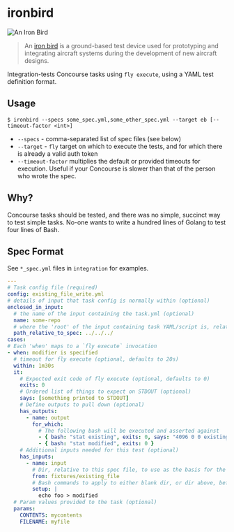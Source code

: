 # ironbird

![An Iron Bird](https://www.aerospacetestinginternational.com/wp-content/uploads/2019/04/Gulfstream_Iron-Bird_2-702x336.jpg)

> An [iron bird](https://en.wikipedia.org/wiki/Iron_bird_(aviation)) is a ground-based test device used for prototyping and integrating aircraft systems during the development of new aircraft designs.

Integration-tests Concourse tasks using `fly execute`, using a YAML test definition format.

## Usage

```terminal
$ ironbird --specs some_spec.yml,some_other_spec.yml --target eb [--timeout-factor <int>]
```

* `--specs` - comma-separated list of spec files (see below)
* `--target` - `fly` target on which to execute the tests, and for which there is already a valid auth token
* `--timeout-factor` multiplies the default or provided timeouts for execution. Useful if your Concourse is slower than that of the person who wrote the spec.

## Why?

Concourse tasks should be tested, and there was no simple, succinct way to test simple tasks. No-one wants to write a hundred lines of Golang to test four lines of Bash.

## Spec Format

See `*_spec.yml` files in `integration` for examples.

```yaml
---
# Task config file (required)
config: existing_file_write.yml
# details of input that task config is normally within (optional)
enclosed_in_input:
  # the name of the input containing the task.yml (optional)
  name: some-repo
  # where the 'root' of the input containing task YAML/script is, relative to this spec file (optional)
  path_relative_to_spec: ../../../
cases:
# Each 'when' maps to a `fly execute` invocation
- when: modifier is specified
  # timeout for fly execute (optional, defaults to 20s)
  within: 1m30s
  it:
    # Expected exit code of fly execute (optional, defaults to 0)
    exits: 0
    # Ordered list of things to expect on STDOUT (optional)
    says: [something printed to STDOUT]
    # Define outputs to pull down (optional)
    has_outputs:
      - name: output
        for_which:
          # The following bash will be executed and asserted against
          - { bash: "stat existing", exits: 0, says: "4096 0 0 existing" }
          - { bash: "stat modified", exits: 0 }
    # Additional inputs needed for this test (optional)
    has_inputs:
      - name: input
        # Dir, relative to this spec file, to use as the basis for the input (optional)
        from: fixtures/existing_file
        # Bash commands to apply to either blank dir, or dir above, before running fly execute (optional)
        setup: |
          echo foo > modified
  # Param values provided to the task (optional)
  params:
    CONTENTS: mycontents
    FILENAME: myfile
```

